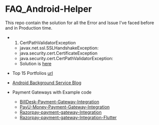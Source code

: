 # FAQ_Android-Helper
This repo contain the solution for all the Error and Issue I've faced before and in Production time.

- 1. CertPathValidatorException
    - javax.net.ssl.SSLHandshakeException:
    - java.security.cert.CertificateException
    - java.security.cert.CertPathValidatorException:
    - Solution is [here][0]
- Top 15 Portfolios [url][1]
- [Android Background Service Blog](https://www.vogella.com/tutorials/AndroidServices/article.html)
- Payment Gateways with Example code
    - [BillDesk-Payment-Gateway-Integration](https://github.com/saxenahysm/billdesk-payment-gateway)
    - [PayU-Money-Payment-Gateway-Integration](https://github.com/saxenahysm/PayU-Money-Android-Java)
    - [Razorpay-payment-gateway-Integration](https://github.com/saxenahysm/Rayzorpay-demo)
    - [Razorpay-payment-gateway-Integration-Flutter](https://github.com/saxenahysm/flutter_widgets_-_apicall)


   [0]: https://github.com/saxenahysm/CertPathValidatorException

[1]: https://www.freecodecamp.org/news/15-web-developer-portfolios-to-inspire-you-137fb1743cae/
